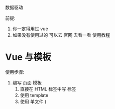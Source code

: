 数据驱动

前提: 

1. 你一定得用过 vue
2. 如果没有使用过的 可以去 官网 去看一看 使用教程


# Vue 与模板

使用步骤:

1. 编写 页面 模板 
   1. 直接在 HTML 标签中写 标签
   2. 使用 template
   3. 使用 单文件 ( <template /> )
2. 创建 Vue 的实例
   1. 在 Vue 的构造函数中提供: data, methods, computed, watcher, props, ...
3. 将 Vue 挂载到 页面中 ( mount )

# 数据驱动模型

Vue 的执行流程

1. 获得模板: 模板中有 "坑"
2. 利用 Vue 构造函数中所提供的数据来 "填坑", 得到可以在页面中显示的 "标签了"
3. 将标签替换页面中原来有坑的标签

Vue 利用 我们提供的数据 和 页面中 模板 生成了 一个新的 HTML 标签 ( node 元素 ),
替换到了 页面中 放置模板的位置.


我们该怎么实现???


# 简单的模板渲染



# 虚拟 DOM

目标:

1. 怎么将真正的 DOM 转换为 虚拟 DOM
2. 怎么将虚拟 DOM 转换为 真正的 DOM

思路与深拷贝类似


# 函数科里化

参考资料:

- [函数式编程](https://llh911001.gitbooks.io/mostly-adequate-guide-chinese/content/)
- [维基百科](https://zh.wikipedia.org/wiki/%E6%9F%AF%E9%87%8C%E5%8C%96)

概念:

1. 科里化: 一个函数原本有多个参数, 之传入**一个**参数, 生成一个新函数, 由新函数接收剩下的参数来运行得到结构.
2. 偏函数: 一个函数原本有多个参数, 之传入**一部分**参数, 生成一个新函数, 由新函数接收剩下的参数来运行得到结构.
3. 高阶函数: 一个函数**参数是一个函数**, 该函数对参数这个函数进行加工, 得到一个函数, 这个加工用的函数就是高阶函数.

为什么要使用科里化? 为了提升性能. 使用科里化可以缓存一部分能力.

使用两个案例来说明:

1. 判断元素
2. 虚拟 DOM 的 render 方法

1. 判断元素:

Vue 本质上是使用 HTML 的字符串作为模板的, 将字符串的 模板 转换为 AST, 再转换为 VNode.

- 模板 -> AST
- AST -> VNode
- VNode -> DOM

那一个阶段最消耗性能?

最消耗性能是字符串解析 ( 模板 -> AST )

例子: let s = "1 + 2 * ( 3 + 4 * ( 5 + 6 ) )"
写一个程序, 解析这个表达式, 得到结果 ( 一般化 )
我们一般会将这个表达式转换为 "波兰式" 表达式, 然后使用栈结构来运算

在 Vue 中每一个标签可以是真正的 HTML 标签, 也可以是自定义组件, 问怎么区分???

在 Vue 源码中其实将所有可以用的 HTML 标签已经存起来了.

假设这里是考虑几个标签:

```js
let tags = 'div,p,a,img,ul,li'.split(',');
```

需要一个函数, 判断一个标签名是否为 内置的 标签

```js
function isHTMLTag( tagName ) {
  tagName = tagName.toLowerCase();
  if ( tags.indexOf( tagName ) > -1 ) return true;
  return false;
}
```

模板是任意编写的, 可以写的很简单, 也可以写到很复杂, indexOf 内部也是要循环的

如果有 6 中内置标签, 而模板中有 10 个标签需要判断, 那么就需要执行 60 次循环


2. 虚拟 DOM 的 render 方法

思考: vue 项目 *模板 转换为 抽象语法树* 需要执行几次??? 

- 页面一开始加载需要渲染
- 每一个属性 ( 响应式 ) 数据在发生变化的时候 要渲染
- watch, computed 等等

我们昨天写的代码 每次需要渲染的时候, 模板就会被解析一次 ( 注意, 这里我们简化了解析方法 )

render 的作用是将 虚拟 DOM 转换为 真正的 DOM 加到页面中

- 虚拟 DOM 可以降级理解为 AST
- 一个项目运行的时候 模板是不会变 的, 就表示 AST 是不会变的

我们可以将代码进行优化, 将 虚拟 DOM 缓存起来, 生成一个函数, 函数只需要传入数据 就可以得到 真正的 DOM







# 响应式原理












# 讨论

- 这样的闭包会内存泄漏吗老师?
  - 性能一定是会有问题
  - 尽可能的提高性能
- 原生的好多东西都忘记了，不知道从哪学起？

